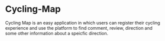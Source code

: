 # Cycling-Map

Cycling Map is an easy application in which users can register their cycling experience and use the platform to find comment, review, direction and some other information about a speicfic direction. 
